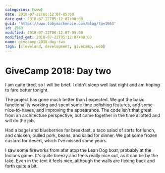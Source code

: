 ```yaml
---
categories: [www]
date: 2018-07-22T00:12:07-05:00
date_gmt: 2018-07-22T05:12:07+00:00
guid: 'https://www.tobymackenzie.com/blog/?p=1963'
id: 1963
modified: 2018-07-22T00:12:07-05:00
modified_gmt: 2018-07-22T05:12:07+00:00
name: givecamp-2018-day-two
tags: [cleveland, development, givecamp, web]
---
```


GiveCamp 2018: Day two
======================

I am quite tired, so I will be brief.  I didn't sleep well last night and am hoping to fare better tonight.

The project has gone much better than I expected.<!--more-->  We got the basic functionality working and spent some time polishing features, add some nice-to-haves, and improving the appearance.  The code isn't that great from an architecture perspective, but came together in the time allotted and will do the job.

Had a bagel and blueberries for breakfast, a taco salad of sorts for lunch, and chicken, pulled pork, beans, and salad for dinner.  We got some frozen custard for desert, which I've missed some years.

I saw some fireworks from afar atop the Lean Dog boat, probably at the Indians game. It's quite breezy and feels really nice out, as it can be by the lake.  Even in the tent it feels nice, although the walls are flexing back and forth quite a bit.
